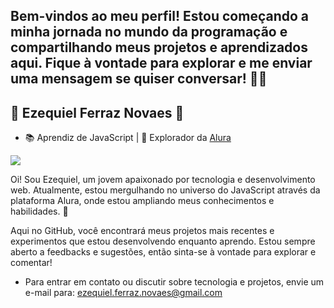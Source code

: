 ## Bem-vindos ao meu perfil! Estou começando a minha jornada no mundo da programação e compartilhando meus projetos e aprendizados aqui. Fique à vontade para explorar e me enviar uma mensagem se quiser conversar! 🖤🖤
## 🌟 Ezequiel Ferraz Novaes 🌟

 - 📚 Aprendiz de JavaScript | 🚀 Explorador da [Alura](https://alura.com.br)

![](https://media1.tenor.com/m/wF5RiCnfj34AAAAC/work-computer.gif)

 Oi! Sou Ezequiel, um jovem apaixonado por tecnologia e desenvolvimento web. Atualmente, estou mergulhando no universo do JavaScript através da plataforma Alura, onde estou ampliando meus conhecimentos e habilidades. 🚀

Aqui no GitHub, você encontrará meus projetos mais recentes e experimentos que estou desenvolvendo enquanto aprendo. Estou sempre aberto a feedbacks e sugestões, então sinta-se à vontade para explorar e comentar!

- Para entrar em contato ou discutir sobre tecnologia e projetos, envie um e-mail para:  ezequiel.ferraz.novaes@gmail.com
